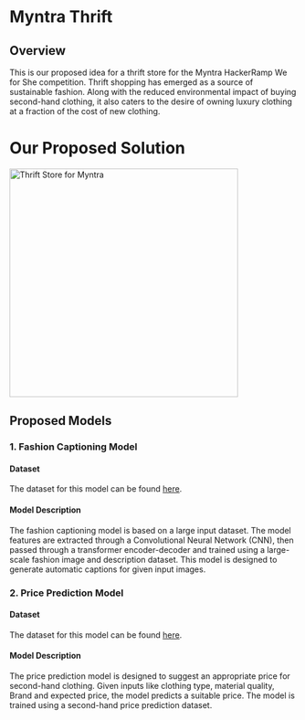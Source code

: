 
# Myntra Thrift

## Overview

This is our proposed idea for a thrift store for the Myntra HackerRamp We for She competition. Thrift shopping has emerged as a source of sustainable fashion. Along with the reduced environmental impact of buying second-hand clothing, it also caters to the desire of owning luxury clothing at a fraction of the cost of new clothing.
# Our Proposed Solution 
<img src="https://github.com/user-attachments/assets/80daa3c7-1a59-4173-855d-ba682522e92c" alt="Thrift Store for Myntra" width="400"/>


## Proposed Models

### 1. Fashion Captioning Model

#### Dataset
The dataset for this model can be found [here](https://www.kaggle.com/competitions/h-and-m-personalized-fashion-recommendations/data).

#### Model Description
The fashion captioning model is based on a large input dataset. The model features are extracted through a Convolutional Neural Network (CNN), then passed through a transformer encoder-decoder and trained using a large-scale fashion image and description dataset. This model is designed to generate automatic captions for given input images.

### 2. Price Prediction Model

#### Dataset
The dataset for this model can be found [here](https://www.kaggle.com/datasets/justinpakzad/vestiaire-fashion-dataset).

#### Model Description
The price prediction model is designed to suggest an appropriate price for second-hand clothing. Given inputs like clothing type, material quality, Brand and expected price, the model predicts a suitable price. The model is trained using a second-hand price prediction dataset.

